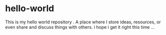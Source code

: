 # hello-world
This is my hello world repository . A place where I store ideas, resources, or even share and discuss things with others.
i hope i get it right this time ...
